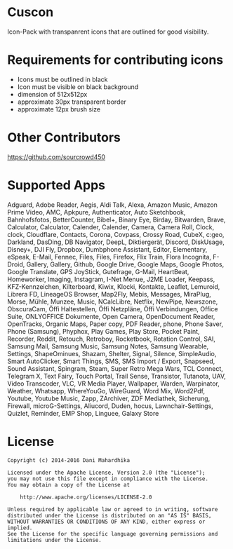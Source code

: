# Cuscon
Icon-Pack with transpanrent icons that are outlined for good visibility.

# Requirements for contributing icons
- Icons must be outlined in black
- Icon must be visible on black background
- dimension of 512x512px
- approximate 30px transparent border
- approximate 12px brush size

# Other Contributors
https://github.com/sourcrowd450

# Supported Apps

Adguard, Adobe Reader, Aegis, Aldi Talk, Alexa, Amazon Music, Amazon Prime Video, AMC, Apkpure, Authenticator, Auto Sketchbook, Bahnhofsfotos, BetterCounter, Bibel+, Binary Eye, Birday, Bitwarden, Brave, Calculator, Calculator, Calender, Calender, Camera, Camera Roll, Clock, clock, Cloudflare, Contacts, Corona, Covpass, Crossy Road, CubeX, c:geo, Darkland, DasDing, DB Navigator, DeepL, Diktiergerät, Discord, DiskUsage, Disney+, DJI Fly, Dropbox, Dumbphone Assistant, Editor, Elementary, eSpeak, E-Mail, Fennec, Files, Files, Firefox, Flix Train, Flora Incognita, F-Droid, Gallery, Gallery, Github, Google Drive, Google Maps, Google Photos, Google Translate, GPS JoyStick, Gutefrage, G-Mail, HeartBeat, Homeworker, Imaging, Instagram, I-Net Menue, J2ME Loader, Keepass, KFZ-Kennzeichen, Kilterboard, Kiwix, Klocki, Kontakte, Leaflet, Lemuroid, Librera FD, LineageOS Browser, Map2Fly, Mebis, Messages, MiraPlug, Morse, Mühle, Munzee, Music, NCalcLibre, Netflix, NewPipe, Newszone, ObscuraCam, Öffi Haltestellen, Öffi Netzpläne, Öffi Verbindungen, Office Suite, ONLYOFFICE Dokumente, Open Camera, OpenDocument Reader, OpenTracks, Organic Maps, Paper copy, PDF Reader, phone, Phone Saver, Phone (Samsung), Phyphox, Play Games, Play Store, Pocket Paint, Recorder, Reddit, Retouch, Retroboy, Rocketbook, Rotation Control, SAI, Samsung Mail, Samsung Music, Samsung Notes, Samsung Wearable, Settings, ShapeOminues, Shazam, Shelter, Signal, Silence, SimpleAudio, Smart AutoClicker, Smart Things, SMS, SMS Import / Export, Snapseed, Sound Assistant, Spingram, Steam, Super Retro Mega Wars, TCL Connect, Telegram X, Text Fairy, Touch Portal, Trail Sense, Transistor, Tutanota, UAV, Video Transcoder, VLC, VR Media Player, Wallpaper, Warden, Warpinator, Weather, Whatsapp, WhereYouGo, WireGuard, Word Mix, Word2Pdf, Youtube, Youtube Music, Zapp, ZArchiver, ZDF Mediathek, Sicherung, Firewall, microG-Settings, Aliucord, Duden, hocus, Lawnchair-Settings, Quizlet, Reminder, EMP Shop, Linguee, Galaxy Store

# License
```
Copyright (c) 2014-2016 Dani Mahardhika

Licensed under the Apache License, Version 2.0 (the "License");
you may not use this file except in compliance with the License.
You may obtain a copy of the License at

    http://www.apache.org/licenses/LICENSE-2.0

Unless required by applicable law or agreed to in writing, software
distributed under the License is distributed on an "AS IS" BASIS,
WITHOUT WARRANTIES OR CONDITIONS OF ANY KIND, either express or implied.
See the License for the specific language governing permissions and
limitations under the License.
```
